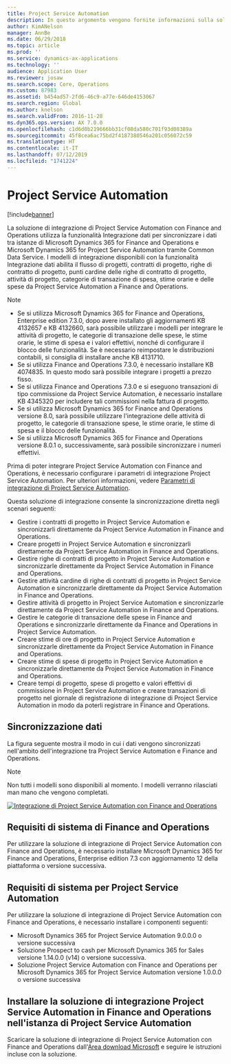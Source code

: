 ```yaml
---
title: Project Service Automation
description: In questo argomento vengono fornite informazioni sulla soluzione di integrazione di Project Service Automation con Finance and Operations. Questa soluzione di integrazione utilizza la funzionalità Integrazione dati per sincronizzare i dati tra istanze di Microsoft Dynamics 365 for Finance and Operations e Microsoft Dynamics 365 for Project Service Automation tramite Common Data Service.
author: KimANelson
manager: AnnBe
ms.date: 06/29/2018
ms.topic: article
ms.prod: ''
ms.service: dynamics-ax-applications
ms.technology: ''
audience: Application User
ms.reviewer: josaw
ms.search.scope: Core, Operations
ms.custom: 87983
ms.assetid: b454ad57-2fd6-46c9-a77e-646de4153067
ms.search.region: Global
ms.author: knelson
ms.search.validFrom: 2016-11-28
ms.dyn365.ops.version: AX 7.0.0
ms.openlocfilehash: c1d6d0b219666bb31cf08da580c701f93d08389a
ms.sourcegitcommit: 45f8cea6ac75bd2f4187380546a201c056072c59
ms.translationtype: HT
ms.contentlocale: it-IT
ms.lasthandoff: 07/12/2019
ms.locfileid: "1741224"
---
```

# <a name="project-service-automation"></a>Project Service Automation

[!include[banner](../includes/banner.md)]

La soluzione di integrazione di Project Service Automation con Finance and Operations utilizza la funzionalità Integrazione dati per sincronizzare i dati tra istanze di Microsoft Dynamics 365 for Finance and Operations e Microsoft Dynamics 365 for Project Service Automation tramite Common Data Service. I modelli di integrazione disponibili con la funzionalità Integrazione dati abilita il flusso di progetti, contratti di progetto, righe di contratto di progetto, punti cardine delle righe di contratto di progetto, attività di progetto, categorie di transazione di spesa, stime orarie e delle spese da Project Service Automation a Finance and Operations.

> [!NOTE]
> - Se si utilizza Microsoft Dynamics 365 for Finance and Operations, Enterprise edition 7.3.0, dopo avere installato gli aggiornamenti KB 4132657 e KB 4132660, sarà possibile utilizzare i modelli per integrare le attività di progetto, le categorie di transazione delle spese, le stime orarie, le stime di spesa e i valori effettivi, nonché di configurare il blocco delle funzionalità. Se è necessario reimpostare le distribuzioni contabili, si consiglia di installare anche KB 4131710.
> - Se si utilizza Finance and Operations 7.3.0, è necessario installare KB 4074835. In questo modo sarà possibile integrare i progetti a prezzo fisso.
> - Se si utilizza Finance and Operations 7.3.0 e si eseguono transazioni di tipo commissione da Project Service Automation, è necessario installare KB 4345320 per includere tali commissioni nella fattura di progetto.
> - Se si utilizza Microsoft Dynamics 365 for Finance and Operations versione 8.0, sarà possibile utilizzare l'integrazione delle attività di progetto, le categorie di transazione spese, le stime orarie, le stime di spesa e il blocco delle funzionalità.
> - Se si utilizza Microsoft Dynamics 365 for Finance and Operations versione 8.0.1 o, successivamente, sarà possibile sincronizzare i numeri effettivi.

Prima di poter integrare Project Service Automation con Finance and Operations, è necessario configurare i parametri di integrazione Project Service Automation. Per ulteriori informazioni, vedere [Parametri di integrazione di Project Service Automation](PSA-parameters.md).

Questa soluzione di integrazione consente la sincronizzazione diretta negli scenari seguenti:

- Gestire i contratti di progetto in Project Service Automation e sincronizzarli direttamente da Project Service Automation in Finance and Operations.
- Creare progetti in Project Service Automation e sincronizzarli direttamente da Project Service Automation in Finance and Operations.
- Gestire righe di contratti di progetto in Project Service Automation e sincronizzarle direttamente da Project Service Automation in Finance and Operations.
- Gestire attività cardine di righe di contratti di progetto in Project Service Automation e sincronizzarle direttamente da Project Service Automation in Finance and Operations.
- Gestire attività di progetto in Project Service Automation e sincronizzarle direttamente da Project Service Automation in Finance and Operations.
- Gestire le categorie di transazione delle spese in Finance and Operations e sincronizzarle direttamente da Finance and Operations in Project Service Automation.
- Creare stime di ore di progetto in Project Service Automation e sincronizzarle direttamente da Project Service Automation in Finance and Operations.
- Creare stime di spese di progetto in Project Service Automation e sincronizzarle direttamente da Project Service Automation in Finance and Operations.
- Creare tempi di progetto, spese di progetto e valori effettivi di commissione in Project Service Automation e creare transazioni di progetto nel giornale di registrazione di integrazione di Project Service Automation in modo da poterli registrare in Finance and Operations.

## <a name="data-synchronization"></a>Sincronizzazione dati

La figura seguente mostra il modo in cui i dati vengono sincronizzati nell'ambito dell'integrazione tra Project Service Automation e Finance and Operations.

> [!NOTE]
> Non tutti i modelli sono disponibili al momento. I modelli verranno rilasciati man mano che vengono completati.

[![Integrazione di Project Service Automation con Finance and Operations](./media/PSA-integration.png)](./media/PSA-integration.png)

## <a name="system-requirements-for-finance-and-operations"></a>Requisiti di sistema di Finance and Operations

Per utilizzare la soluzione di integrazione di Project Service Automation con Finance and Operations, è necessario installare Microsoft Dynamics 365 for Finance and Operations, Enterprise edition 7.3 con aggiornamento 12 della piattaforma o versione successiva.

## <a name="system-requirements-for-project-service-automation"></a>Requisiti di sistema per Project Service Automation

Per utilizzare la soluzione di integrazione di Project Service Automation con Finance and Operations, è necessario installare i componenti seguenti:

- Microsoft Dynamics 365 for Project Service Automation 9.0.0.0 o versione successiva
- Soluzione Prospect to cash per Microsoft Dynamics 365 for Sales versione 1.14.0.0 (v14) o versione successiva.
- Soluzione Project Service Automation con Finance and Operations per Microsoft Dynamics 365 for Project Service Automation versione 1.0.0.0 o versione successiva

## <a name="install-the-project-service-automation-to-finance-and-operations-integration-solution-in-your-project-service-automation-instance"></a>Installare la soluzione di integrazione Project Service Automation in Finance and Operations nell'istanza di Project Service Automation

Scaricare la soluzione di integrazione di Project Service Automation con Finance and Operations dall'[Area download Microsoft](https://www.microsoft.com/download/details.aspx?id=57016) e seguire le istruzioni incluse con la soluzione.
